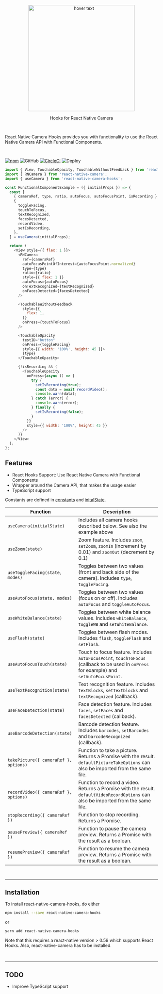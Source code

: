 <p>&nbsp;</p>
<p align="center">
  <img src="logo.png" width="350" title="hover text">
  <p align='center'>Hooks for React Native Camera</p>
</p>
<p>&nbsp;</p>

<p>

React Native Camera Hooks provides you with functionality to use the React Native Camera API with Functional Components. 

</p>

<p>&nbsp;</p>

[![npm](https://img.shields.io/npm/v/react-native-camera-hooks.svg?style=flat-square)](http://npm.im/react-native-camera-hooks)
![GitHub](https://img.shields.io/github/license/reime005/react-native-camera-hooks.svg?style=flat-square)
[![CircleCI](https://circleci.com/gh/reime005/react-native-camera-hooks.svg?style=svg)](https://circleci.com/gh/reime005/react-native-camera-hooks)
![Deploy](https://github.com/reime005/react-native-camera-hooks/workflows/Deploy/badge.svg)

```javascript
import { View, TouchableOpacity, TouchableWithoutFeedback } from 'react-native';
import { RNCamera } from 'react-native-camera';
import { useCamera } from 'react-native-camera-hooks';

const FunctionalComponentExample = ({ initialProps }) => {
  const [
    { cameraRef, type, ratio, autoFocus, autoFocusPoint, isRecording },
    {
      toggleFacing,
      touchToFocus,
      textRecognized,
      facesDetected,
      recordVideo,
      setIsRecording,
    },
  ] = useCamera(initialProps);

  return (
    <View style={{ flex: 1 }}>
      <RNCamera
        ref={cameraRef}
        autoFocusPointOfInterest={autoFocusPoint.normalized}
        type={type}
        ratio={ratio}
        style={{ flex: 1 }}
        autoFocus={autoFocus}
        onTextRecognized={textRecognized}
        onFacesDetected={facesDetected}
      />

      <TouchableWithoutFeedback
        style={{
          flex: 1,
        }}
        onPress={touchToFocus}
      />

      <TouchableOpacity
        testID="button"
        onPress={toggleFacing}
        style={{ width: '100%', height: 45 }}>
        {type}
      </TouchableOpacity>

      {!isRecording && (
        <TouchableOpacity
          onPress={async () => {
            try {
              setIsRecording(true);
              const data = await recordVideo();
              console.warn(data);
            } catch (error) {
              console.warn(error);
            } finally {
              setIsRecording(false);
            }
          }}
          style={{ width: '100%', height: 45 }}
        />
      )}
    </View>
  );
};
```

## Features

  - React Hooks Support: Use React Native Camera with Functional Components
  - Wrapper around the Camera API, that makes the usage easier
  - TypeScript support

Constants are defined in [constants](./src/constants.ts) and [initalState](./src/initialState.ts).

|Function|Description|
|---|---|
|`useCamera(initialState)`|Includes all camera hooks described below. See also the example above|
|`useZoom(state)`|Zoom feature. Includes `zoom`, `setZoom`, `zoomIn` (increment by 0.01) and `zoomOut` (decrement by 0.1) |
|`useToggleFacing(state, modes)`|Toggles between two values (front and back side of the camera). Includes `type`, `toggleFacing`.|
|`useAutoFocus(state, modes)`|Toggles between two values (focus on or off). Includes `autoFocus` and `toggleAutoFocus`.|
|`useWhiteBalance(state)`|Toggles between white balance values. Includes `whiteBalance`, `toggleWB` and `setWhiteBalance`.|
|`useFlash(state)`|Toggles between flash modes. Includes `flash`, `toggleFlash` and `setFlash`.|
|`useAutoFocusTouch(state)`|Touch to focus feature. Includes `autoFocusPoint`, `touchToFocus` (callback to be used in `onPress` for example) and `setAutoFocusPoint`.|
|`useTextRecognition(state)`|Text recognition feature. Includes `textBlocks`, `setTextblocks` and `textRecognized` (callback).|
|`useFaceDetection(state)`|Face detection feature. Includes `faces`, `setFaces` and `facesDetected` (callback).|
|`useBarcodeDetection(state)`|Barcode detection feature. Includes `barcodes`, `setBarcodes` and `barcodeRecognized` (callback).|
|`takePicture({ cameraRef }, options)`|Function to take a picture. Returns a Promise with the result. `defaultPictureTakeOptions` can also be imported from the same file.|
|`recordVideo({ cameraRef }, options)`|Function to record a video. Returns a Promise with the result. `defaultVideoRecordOptions` can also be imported from the same file.|
|`stopRecording({ cameraRef })`|Function to stop recording. Returns a Promise.|
|`pausePreview({ cameraRef })`|Function to pause the camera preview. Returns a Promise with the result as a boolean.|
|`resumePreview({ cameraRef })`|Function to resume the camera preview. Returns a Promise with the result as a boolean.|

<p>&nbsp;</p>

---

## Installation

To install react-native-camera-hooks, do either

```bash
npm install --save react-native-camera-hooks
```

or

```bash
yarn add react-native-camera-hooks
```

Note that this requires a react-native version > 0.59 which supports React Hooks. Also, react-native-camera has to be installed.

<p>&nbsp;</p>

---

## TODO

* Improve TypeScript support
